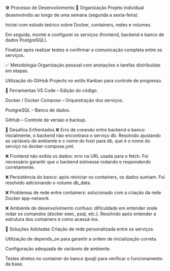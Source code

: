 🛠️ Processo de Desenvolvimento
📅 Organização
Projeto individual desenvolvido ao longo de uma semana (segunda a sexta-feira).

Iniciei com estudo teórico sobre Docker, containers, redes e volumes.

Em seguida, montei e configurei os serviços (frontend, backend e banco de dados PostgreSQL).

Finalizei após realizar testes e confirmar a comunicação completa entre os serviços.

✅ Metodologia
Organização pessoal com anotações e tarefas distribuídas em etapas.

Utilização do GitHub Projects no estilo Kanban para controle de progresso.

🧰 Ferramentas
VS Code – Edição do código.

Docker / Docker Compose – Orquestração dos serviços.

PostgreSQL – Banco de dados.

GitHub – Controle de versão e backup.

🚧 Desafios Enfrentados
❌ Erro de conexão entre backend e banco: inicialmente, o backend não encontrava o serviço db. Resolvido ajustando as variáveis de ambiente e o nome do host para db, que é o nome do serviço no docker-compose.yml.

❌ Frontend não exibia os dados: erro na URL usada para o fetch. Foi necessário garantir que o backend estivesse rodando e respondendo corretamente.

❌ Persistência do banco: após reiniciar os containers, os dados sumiam. Foi resolvido adicionando o volume db_data.

❌ Problemas de rede entre containers: solucionado com a criação da rede Docker app-network.

❌ Ambiente de desenvolvimento confuso: dificuldade em entender onde rodar os comandos (docker exec, psql, etc.). Resolvido após entender a estrutura dos containers e como acessá-los.

🧠 Soluções Adotadas
Criação de rede personalizada entre os serviços.

Utilização de depends_on para garantir a ordem de inicialização correta.

Configuração adequada de variáveis de ambiente.

Testes diretos no container do banco (psql) para verificar o funcionamento da base.
